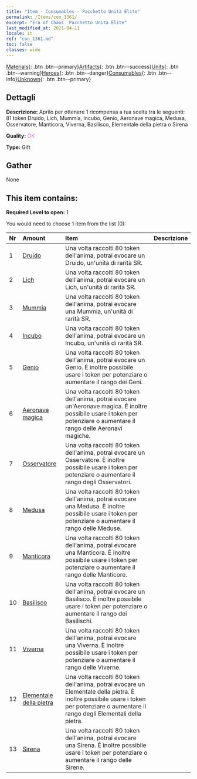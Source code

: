 ```yaml
---
title: "Item - Consumables - Pacchetto Unità Élite"
permalink: /Items/con_1361/
excerpt: "Era of Chaos  Pacchetto Unità Élite"
last_modified_at: 2021-04-11
locale: it
ref: "con_1361.md"
toc: false
classes: wide
---
```

 [Materials](/it/Items/){: .btn .btn--primary}[Artifacts](/it/Items/Artifacts/){: .btn .btn--success}[Units](/it/Items/Units/){: .btn .btn--warning}[Heroes](/it/Items/Heroes/){: .btn .btn--danger}[Consumables](/it/Items/Consumables/){: .btn .btn--info}[Unknown](/it/Items/Unknown/){: .btn .btn--primary}

## Dettagli
 **Descrizione:** Aprilo per ottenere 1 ricompensa a tua scelta tra le seguenti: 81 token Druido, Lich, Mummia, Incubo, Genio, Aeronave magica, Medusa, Osservatore, Manticora, Viverna, Basilisco, Elementale della pietra o Sirena

 **Quality:** <span style="color: #DA70D6">OK</span>

 **Type:** Gift

## Gather

  None

## This item contains:

 **Required Level to open:** 1

 You would need to choose 1 item from the list (0):

  | Nr | Amount |     Item    | Descrizione |
  |:---|:-------|:------------|:-----------:|
  | 1 | [Druido](/it/Items/unt_206/) | Una volta raccolti 80 token dell'anima, potrai evocare un Druido, un'unità di rarità SR. | 
  | 2 | [Lich](/it/Items/unt_212/) | Una volta raccolti 80 token dell'anima, potrai evocare un Lich, un'unità di rarità SR. | 
  | 3 | [Mummia](/it/Items/unt_215/) | Una volta raccolti 80 token dell'anima, potrai evocare una Mummia, un'unità di rarità SR. | 
  | 4 | [Incubo](/it/Items/unt_233/) | Una volta raccolti 80 token dell'anima, potrai evocare un Incubo, un'unità di rarità SR. | 
  | 5 | [Genio](/it/Items/unt_239/) | Una volta raccolti 80 token dell'anima, potrai evocare un Genio. È inoltre possibile usare i token per potenziare o aumentare il rango dei Geni. | 
  | 6 | [Aeronave magica](/it/Items/unt_242/) | Una volta raccolti 80 token dell'anima, potrai evocare un'Aeronave magica. È inoltre possibile usare i token per potenziare o aumentare il rango delle Aeronavi magiche. | 
  | 7 | [Osservatore](/it/Items/unt_246/) | Una volta raccolti 80 token dell'anima, potrai evocare un Osservatore. È inoltre possibile usare i token per potenziare o aumentare il rango degli Osservatori. | 
  | 8 | [Medusa](/it/Items/unt_247/) | Una volta raccolti 80 token dell'anima, potrai evocare una Medusa. È inoltre possibile usare i token per potenziare o aumentare il rango delle Meduse. | 
  | 9 | [Manticora](/it/Items/unt_249/) | Una volta raccolti 80 token dell'anima, potrai evocare una Manticora. È inoltre possibile usare i token per potenziare o aumentare il rango delle Manticore. | 
  | 10 | [Basilisco](/it/Items/unt_256/) | Una volta raccolti 80 token dell'anima, potrai evocare un Basilisco. È inoltre possibile usare i token per potenziare o aumentare il rango dei Basilischi. | 
  | 11 | [Viverna](/it/Items/unt_258/) | Una volta raccolti 80 token dell'anima, potrai evocare una Viverna. È inoltre possibile usare i token per potenziare o aumentare il rango delle Viverne. | 
  | 12 | [Elementale della pietra](/it/Items/unt_266/) | Una volta raccolti 80 token dell'anima, potrai evocare un Elementale della pietra. È inoltre possibile usare i token per potenziare o aumentare il rango degli Elementali della pietra. | 
  | 13 | [Sirena](/it/Items/unt_277/) | Una volta raccolti 80 token dell'anima, potrai evocare una Sirena. È inoltre possibile usare i token per potenziare o aumentare il rango delle Sirene. | 
